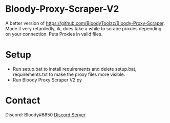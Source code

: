 # Bloody-Proxy-Scraper-V2
A better version of https://github.com/BloodyToolzz/Bloody-Proxy-Scraper. Made it very retardedly, ik, does take a while to scrape proxies depending on your connection. Puts Proxies in valid files.

# Setup
- Run setup.bat to install requirements and delete setup.bat, requirements.txt to make the proxy files more visible.
- Run Bloody Proxy Scraper V2.py

# Contact
Discord: Bloody#6850 [Discord Server](https://discord.com/invite/sJTjPzaPT5)
